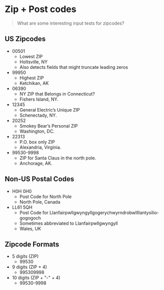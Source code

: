 # Zip + Post codes

> What are some interesting input tests for zipcodes?

## US Zipcodes

* 00501
  * Lowest ZIP
  * Holtsville, NY
  * Also detects fields that might truncate leading zeros
* 99950
  * Highest ZIP
  * Ketchikan, AK
* 06390
  * NY ZIP that Belongs in Connecticut?
  * Fishers Island, NY.
* 12345
  * General Electric’s Unique ZIP
  * Schenectady, NY.
* 20252
  * Smokey Bear’s Personal ZIP
  * Washington, DC.
* 22313
  * P.O. box only ZIP
  * Alexandria, Virginia.  
* 99530-9998  
  * ZIP for Santa Claus in the north pole.
  * Anchorage, AK.

## Non-US Postal Codes

* H0H 0H0
  * Post Code for North Pole
  * North Pole, Canada
* LL61 5QH
  * Post Code for Llanfair­pwllgwyngyll­gogery­chwyrn­drobwll­llan­tysilio­gogo­goch
  * Sometimes abbreviated to Llanfairpwllgwyngyll
  * Wales, UK

## Zipcode Formats

* 5 digits \(ZIP\)
  * 99530
* 9 digits \(ZIP + 4\)
  * 995309998
* 10 digits \(ZIP + "-" + 4\)
  * 99530-9998